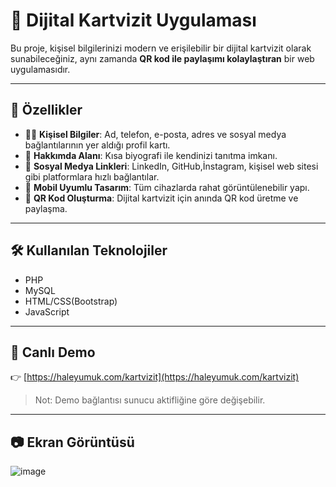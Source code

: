 # 📇 Dijital Kartvizit Uygulaması

Bu proje, kişisel bilgilerinizi modern ve erişilebilir bir dijital kartvizit olarak sunabileceğiniz, aynı zamanda **QR kod ile paylaşımı kolaylaştıran** bir web uygulamasıdır.

---

## 🚀 Özellikler

- 🧍‍♂️ **Kişisel Bilgiler**: Ad, telefon, e-posta, adres ve sosyal medya bağlantılarının yer aldığı profil kartı.
- 📝 **Hakkımda Alanı**: Kısa biyografi ile kendinizi tanıtma imkanı.
- 🔗 **Sosyal Medya Linkleri**: LinkedIn, GitHub,İnstagram, kişisel web sitesi gibi platformlara hızlı bağlantılar.
- 📱 **Mobil Uyumlu Tasarım**: Tüm cihazlarda rahat görüntülenebilir yapı.
- 📎 **QR Kod Oluşturma**: Dijital kartvizit için anında QR kod üretme ve paylaşma.

---

## 🛠️ Kullanılan Teknolojiler

- PHP
- MySQL
- HTML/CSS(Bootstrap)
- JavaScript

---

## 🔗 Canlı Demo

👉 [https://haleyumuk.com/kartvizit](https://haleyumuk.com/kartvizit)

> Not: Demo bağlantısı sunucu aktifliğine göre değişebilir.

---

## 📷 Ekran Görüntüsü

![image](https://github.com/user-attachments/assets/7a7ccec6-d324-4235-a6e6-d2fb27e3e80e)


